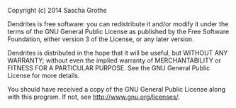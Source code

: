Copyright (c) 2014  Sascha Grothe

Dendrites is free software: you can redistribute it and/or modify
it under the terms of the GNU General Public License as published by
the Free Software Foundation, either version 3 of the License, or any later version.

Dendrites is distributed in the hope that it will be useful,
but WITHOUT ANY WARRANTY; without even the implied warranty of
MERCHANTABILITY or FITNESS FOR A PARTICULAR PURPOSE.  See the
GNU General Public License for more details.

You should have received a copy of the GNU General Public License
along with this program.  If not, see <http://www.gnu.org/licenses/>.